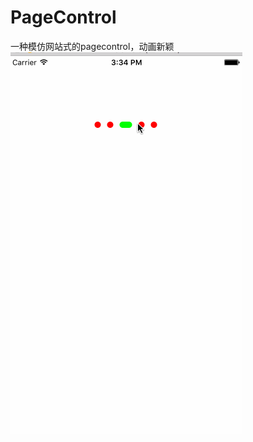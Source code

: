 # PageControl
一种模仿网站式的pagecontrol，动画新颖
![image](https://github.com/GG-beyond/PageControl/blob/master/ZFPageControl/PageControl.gif) 
